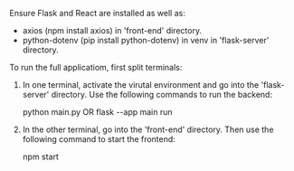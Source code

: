 Ensure Flask and React are installed as well as:
- axios (npm install axios) in 'front-end' directory.
- python-dotenv (pip install python-dotenv) in venv in 'flask-server' directory.

To run the full applicatiom, first split terminals:

1. In one terminal, activate the virutal environment and go into the 'flask-server' directory.
   Use the following commands to run the backend:

     python main.py OR flask --app main run

2. In the other terminal, go into the 'front-end' directory. Then use the following command to
   start the frontend:

     npm start
